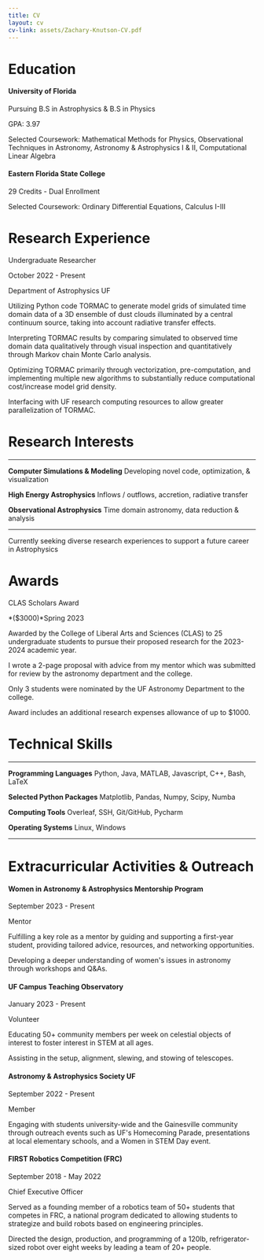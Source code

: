 ```yaml
---
title: CV
layout: cv
cv-link: assets/Zachary-Knutson-CV.pdf
---
```

# Education 

#### University of Florida

Pursuing B.S in Astrophysics & B.S in Physics

GPA: 3.97

Selected Coursework: Mathematical Methods for Physics, Observational
Techniques in Astronomy, Astronomy & Astrophysics I & II, Computational
Linear Algebra

#### Eastern Florida State College

29 Credits - Dual Enrollment

Selected Coursework: Ordinary Differential Equations, Calculus I-III

# Research Experience

Undergraduate Researcher

October 2022 - Present

Department of Astrophysics UF

Utilizing Python code TORMAC to generate model grids of simulated time
domain data of a 3D ensemble of dust clouds illuminated by a central
continuum source, taking into account radiative transfer effects.

Interpreting TORMAC results by comparing simulated to observed time
domain data qualitatively through visual inspection and quantitatively
through Markov chain Monte Carlo analysis.

Optimizing TORMAC primarily through vectorization, pre-computation, and
implementing multiple new algorithms to substantially reduce
computational cost/increase model grid density.

Interfacing with UF research computing resources to allow greater
parallelization of TORMAC.

# Research Interests

  ------------------------------------- ------------------------------------------------------

  **Computer Simulations & Modeling**   Developing novel code, optimization, & visualization

  **High Energy Astrophysics**          Inflows / outflows, accretion, radiative transfer

  **Observational Astrophysics**        Time domain astronomy, data reduction & analysis

  ------------------------------------- ------------------------------------------------------

Currently seeking diverse research experiences to support a future
career in Astrophysics

# Awards

CLAS Scholars Award 

*(\$3000)*Spring 2023

Awarded by the College of Liberal Arts and Sciences (CLAS) to 25
undergraduate students to pursue their proposed research for the
2023-2024 academic year.

I wrote a 2-page proposal with advice from my mentor which was submitted
for review by the astronomy department and the college.

Only 3 students were nominated by the UF Astronomy Department to the
college.

Award includes an additional research expenses allowance of up to
\$1000.

# Technical Skills

  ------------------------------ ----------------------------------------------------

  **Programming Languages**      Python, Java, MATLAB, Javascript, C++, Bash, LaTeX

  **Selected Python Packages**   Matplotlib, Pandas, Numpy, Scipy, Numba

  **Computing Tools**            Overleaf, SSH, Git/GitHub, Pycharm

  **Operating Systems**          Linux, Windows

  ------------------------------ ----------------------------------------------------

# Extracurricular Activities & Outreach

#### Women in Astronomy & Astrophysics Mentorship Program

September 2023 -
Present

Mentor

Fulfilling a key role as a mentor by guiding and supporting a first-year
student, providing tailored advice, resources, and networking
opportunities.

Developing a deeper understanding of women's issues in astronomy through
workshops and Q&As.

#### UF Campus Teaching Observatory

January 2023 - Present

Volunteer

Educating 50+ community members per week on celestial objects of
interest to foster interest in STEM at all ages.

Assisting in the setup, alignment, slewing, and stowing of telescopes.

#### Astronomy & Astrophysics Society UF

September 2022 - Present

Member

Engaging with students university-wide and the Gainesville community
through outreach events such as UF's Homecoming Parade, presentations at
local elementary schools, and a Women in STEM Day event.

#### FIRST Robotics Competition (FRC)

September 2018 - May 2022

Chief Executive Officer

Served as a founding member of a robotics team of 50+ students that
competes in FRC, a national program dedicated to allowing students to
strategize and build robots based on engineering principles.

Directed the design, production, and programming of a 120lb,
refrigerator-sized robot over eight weeks by leading a team of 20+
people.

